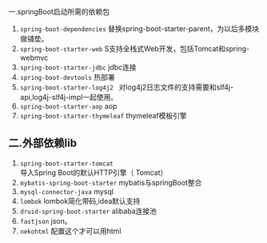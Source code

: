 一.springBoot启动所需的依赖包

1. `spring-boot-dependencies` 替换spring-boot-starter-parent，为以后多模块做铺垫。
1. `spring-boot-starter-web` S支持全栈式Web开发，包括Tomcat和spring-webmvc
1. `spring-boot-starter-jdbc` jdbc连接
1. `spring-boot-devtools` 热部署
1. `spring-boot-starter-log4j2 ` 对log4j2日志文件的支持需要和slf4j-api,log4j-slf4j-impl一起使用。
1. `spring-boot-starter-aop` aop
1. `spring-boot-starter-thymeleaf` thymeleaf模板引擎

二.外部依赖lib
-
1. `spring-boot-starter-tomcat` 导入Spring Boot的默认HTTP引擎（ Tomcat）
1. `mybatis-spring-boot-starter` mybatis与springBoot整合
1. `mysql-connector-java` mysql
1. `lombok` lombok简化带码,idea默认支持
1. `druid-spring-boot-starter` alibaba连接池
1. `fastjson` json。
1. `nekohtml` 配置这个才可以用html

